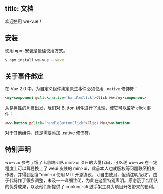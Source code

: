 title: 文档
---

欢迎使用 we-vue！

## 安装

使用 npm 安装是最佳使用方式。

``` bash
$ npm install we-vue --save
```

## 关于事件绑定

在 Vue 2.0 中，为自定义组件绑定原生事件必须使用 `.native` 修饰符：

```html
<my-component @click.native="handleClick">Click Me</my-component>
```

从易用性的角度出发，我们对 Button 组件进行了处理，使它可以监听 click 事件：

```html
<wv-button @click="handleButtonClick">Click Me</wv-button>
```

对于其他组件，还是需要添加 .native 修饰符。

## 特别声明
we-vue 参考了饿了么前端团队 mint-ui 项目的大量代码，可以说 we-vue 在一定程度上可以算是换上了 weui 皮肤的 mint-ui，此前本人也就版权等问题联系相关作者，并得到回复“mint-ui 使用 MIT 开源协议，可自由使用，但请注明版权”。由于代码作了很多调整，未及一一详细注明，为此在这里特别声明。感谢饿了么团队的优秀成果，以及他们所提供了 cooking-cli 肢手架工具为项目开发带来的便利。